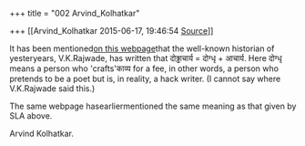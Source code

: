 +++
title = "002 Arvind_Kolhatkar"

+++
[[Arvind_Kolhatkar	2015-06-17, 19:46:54 [Source](https://groups.google.com/g/samskrita/c/A3WVVr5e3uU)]]



It has been mentioned[on this webpage](http://mr.upakram.org/node/3616)that the well-known historian of yesteryears, V.K.Rajwade, has written that दोढ्ढाचार्य = दोग्धृ + आचार्य. Here दोग्धृ means a person who 'crafts'काव्य for a fee, in other words, a person who pretends to be a poet but is, in reality, a hack writer. (I cannot say where V.K.Rajwade said this.) 

  

The same webpage hasearliermentioned the same meaning as that given by SLA above.

  

Arvind Kolhatkar.

